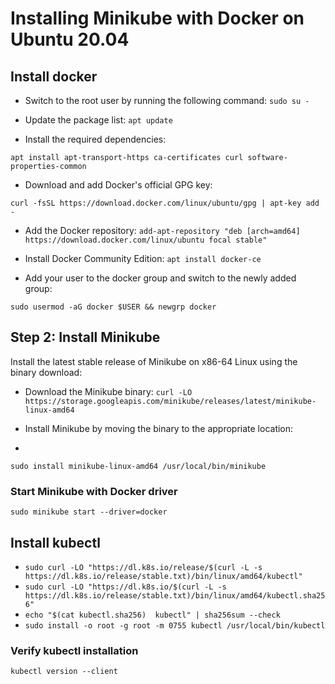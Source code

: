 # Installing Minikube with Docker on Ubuntu 20.04

## Install docker 

* Switch to the root user by running the following command:
```sudo su -```

* Update the package list:
```apt update```

* Install the required dependencies:

```apt install apt-transport-https ca-certificates curl software-properties-common```

* Download and add Docker's official GPG key:

```curl -fsSL https://download.docker.com/linux/ubuntu/gpg | apt-key add -```

* Add the Docker repository:
```add-apt-repository "deb [arch=amd64] https://download.docker.com/linux/ubuntu focal stable"```

* Install Docker Community Edition:
```apt install docker-ce```

* Add your user to the docker group and switch to the newly added group:

```sudo usermod -aG docker $USER && newgrp docker```


## Step 2: Install Minikube
Install the latest stable release of Minikube on x86-64 Linux using the binary download:

* Download the Minikube binary:
```curl -LO https://storage.googleapis.com/minikube/releases/latest/minikube-linux-amd64```

* Install Minikube by moving the binary to the appropriate location:
* 
```sudo install minikube-linux-amd64 /usr/local/bin/minikube```

### Start Minikube with Docker driver

```sudo minikube start --driver=docker```

## Install kubectl
* ```sudo curl -LO "https://dl.k8s.io/release/$(curl -L -s https://dl.k8s.io/release/stable.txt)/bin/linux/amd64/kubectl"```
* ```sudo curl -LO "https://dl.k8s.io/$(curl -L -s https://dl.k8s.io/release/stable.txt)/bin/linux/amd64/kubectl.sha256"```
* ```echo "$(cat kubectl.sha256)  kubectl" | sha256sum --check```
* ```sudo install -o root -g root -m 0755 kubectl /usr/local/bin/kubectl```

### Verify kubectl installation
```kubectl version --client```


